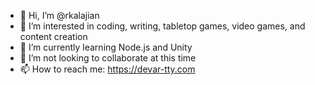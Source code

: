 - 👋 Hi, I’m @rkalajian
- 👀 I’m interested in coding, writing, tabletop games, video games, and content creation
- 🌱 I’m currently learning Node.js and Unity
- 💞️ I’m not looking to collaborate at this time
- 📫 How to reach me: https://devar-tty.com

<!---
rkalajian/rkalajian is a ✨ special ✨ repository because its `README.md` (this file) appears on your GitHub profile.
You can click the Preview link to take a look at your changes.
--->
